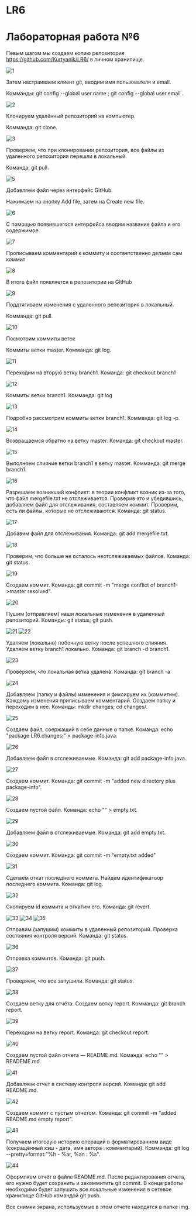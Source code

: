 # LR6

# Лабораторная работа №6

Певым шагом мы создаем копию репозитория https://github.com/Kurtyanik/LR6/ в личном хранилище. 

![1](https://user-images.githubusercontent.com/87824002/200065624-f956e2eb-c260-442a-8209-e93db56d0b59.jpg)

Затем настраиваем клиент git, вводим имя пользователя и email.

Комманды: git config --global user.name <username>; git config --global user.email <email>.

![2](https://user-images.githubusercontent.com/87824002/200066054-6b4c2f74-fe27-471a-a336-451b1215076f.jpg)

Клонируем удалённый репозиторий на компьютер.

Комманда: git clone.

![3](https://user-images.githubusercontent.com/87824002/200066364-b3024ffc-d22f-4f0e-91bb-c390dc83c0e5.jpg)

Проверяем, что при клонировании репозитория, все файлы из удаленного репозитория перешли в локальный.

Команда: git pull.

![5](https://user-images.githubusercontent.com/87824002/200066460-744670c7-c9b2-4cd5-8a74-389b23ace5d7.jpg)

Добавляем файл через интерфейс GitHub.

Нажимаем на кнопку Add file, затем на Create new file.

![6](https://user-images.githubusercontent.com/87824002/200066646-2a68cc81-3bc9-4349-bc7a-95b8b4f7d713.jpg)

С помощью появившегося интерфейса вводим название файла и его содержимое.

![7](https://user-images.githubusercontent.com/87824002/200066683-cfac7a51-3f3a-41a5-9972-cc8c3d1f9a40.jpg)

Прописываем комментарий к коммиту и соответственно делаем сам коммит

![8](https://user-images.githubusercontent.com/87824002/200066892-187406b0-5109-4923-9012-e32e1071be0d.jpg)

В итоге файл появляется в репозитории на GitHub

![9](https://user-images.githubusercontent.com/87824002/200066975-408db0e8-4c1c-4ef0-a8cc-8792ddc63a6e.jpg)

Поддтягиваем изменения с удаленного репозитория в локальный.

Комманда: git pull.

![10](https://user-images.githubusercontent.com/87824002/200067033-0d3c0a66-802e-47ee-91f2-aa3c785e6a0f.jpg)

Посмотрим коммиты веток

Коммиты ветки master. Комманда: git log.

![11](https://user-images.githubusercontent.com/87824002/200067078-34b9620a-ae58-4c2e-b347-de0328a4fa42.jpg)

Переходим на вторую ветку branch1. Команда: git checkout branch1

![12](https://user-images.githubusercontent.com/87824002/200067111-c42cae25-6fe6-4afe-b12c-9aaaea5a0b1b.jpg)

Коммиты ветки branch1. Комманда: git log

![13](https://user-images.githubusercontent.com/87824002/200067167-84fcadbf-65a2-4d46-bdb5-58da882a1191.jpg)

Подробно рассмотрим коммиты ветки branch1.
Комманда: git log -p.

![14](https://user-images.githubusercontent.com/87824002/200072434-de5c2176-6aa7-4ea4-9995-31af44b1796b.jpg)

Возвращаемся обратно на ветку master.
Команда: git checkout master.

![15](https://user-images.githubusercontent.com/87824002/200072472-e6a645cd-19ba-443e-b85d-1766547776fc.jpg)

Выполняем слияние ветки branch1 в ветку master.
Комманда: git merge branch1.

![16](https://user-images.githubusercontent.com/87824002/200072526-f52de670-b7c4-41dd-902f-22f5812243ed.jpg)

Разрешаем возникший конфликт: в теории конфликт возник из-за того, что файл mergefile.txt не отслеживается. Проверив это и убедившись, добавляем файл для отслеживания, составляем коммит.
Проверим, есть ли файлы, которые не отслеживаются. Команда: git status.

![17](https://user-images.githubusercontent.com/87824002/200072560-383ba717-3039-478d-a3a6-538ee4109236.jpg)

Добавим файл для отслеживания. Команда: git add mergefile.txt.

![18](https://user-images.githubusercontent.com/87824002/200072602-1b55c7ea-c347-418a-8ba9-30a0b3dd5dc4.jpg)

Проверим, что больше не осталось неотслеживаемых файлов. Команда: git status.

![19](https://user-images.githubusercontent.com/87824002/200072629-869c6a28-9862-45b8-b9b8-801a8c602de3.jpg)

Создаем коммит. Команда: git commit -m "merge conflict of branch1->master resolved".

![20](https://user-images.githubusercontent.com/87824002/200072673-b1577387-ba7e-4b37-a578-245fd256e921.jpg)

Пушим (отправляем) наши локальные изменения в удаленный репозиторий.
Команды: git status; git push.

![21](https://user-images.githubusercontent.com/87824002/200072705-439d5cfa-923e-4683-89e5-aec530742725.jpg)
![22](https://user-images.githubusercontent.com/87824002/200072765-2e794707-2e61-45c1-b668-597c8ebfecd6.jpg)
  
Удаляем (локально) побочную ветку после успешного слияния.
Удаляем ветку branch1 локально. Команда: git branch -d branch1.

![23](https://user-images.githubusercontent.com/87824002/200073601-d00f708c-b79c-407b-82d1-d078cef0f8b3.jpg)

Проверяем, что локальная ветка удалена. Команда: git branch -a

![24](https://user-images.githubusercontent.com/87824002/200073656-3acc75ed-de7b-4e3c-94a4-d8909e5e1191.jpg)

 Добавляем (папку и файлы) изменения и фиксируем их (коммитим). Каждому изменения приписываем комментарий. Создаем папку и переходим в нее. Команды: mkdir changes; cd changes/.
  
![25](https://user-images.githubusercontent.com/87824002/200073844-fe74bb57-4bd8-41fe-8b55-679bbeef8b21.jpg)

Создаем файл, соержащий в себе данные о папке. Команда: echo "package LR6.changes;" > package-info.java.
  
![26](https://user-images.githubusercontent.com/87824002/200073895-8a812195-a7f5-4556-96ab-250abe1314c6.jpg)

Добавляем файл в отслеживаемые. Команда: git add package-info.java.

![27](https://user-images.githubusercontent.com/87824002/200073986-3217dfd2-ed20-4f75-a3f5-ded132c39ddc.jpg)

Создаем коммит. Команда: git commit -m "added new directory plus package-info".

![28](https://user-images.githubusercontent.com/87824002/200074017-4944ad3b-a9c1-4f3c-ad6d-497a96c07a0b.jpg)

Создаем пустой файл. Команда: echo "" > empty.txt.

![29](https://user-images.githubusercontent.com/87824002/200074057-05639768-3fb0-4699-abef-c3b2ff07b5ce.jpg)

Добавляем файл в отслеживаемые. Команда: git add empty.txt.

![30](https://user-images.githubusercontent.com/87824002/200074263-c1afab1b-1b56-415a-ba9a-1b3232e88397.jpg)

Создаем коммит. Команда: git commit -m "empty.txt added"

![31](https://user-images.githubusercontent.com/87824002/200074288-f4fbf93b-2b23-4d8c-a465-92c884bfa76b.jpg)

Сделаем откат последнего коммита.
Найдем идентификатоор последнего коммита. Команда: git log.
  
![32](https://user-images.githubusercontent.com/87824002/200074320-013bf5bd-2cf7-4c81-8b96-053f19bdfea6.jpg)

Скопируем id коммита и откатим его. Команда: git revert.
  
![33](https://user-images.githubusercontent.com/87824002/200074376-274b77bf-92f9-4283-8a7d-d018e2b1b637.jpg)
![34](https://user-images.githubusercontent.com/87824002/200074406-558f2f66-ad3c-4837-8306-ec0f8feb5219.jpg)
![35](https://user-images.githubusercontent.com/87824002/200074446-08a2f63c-7fcf-414c-a3c6-d59e0084f485.jpg)

Отправим (запушим) коммиты в удаленный репозиторий.
Проверка состояния контроля версий. Команда: git status.

![36](https://user-images.githubusercontent.com/87824002/200074523-45c4e97a-ec64-4482-9a70-f9c2413d9750.jpg)

Отправка коммитов. Команда: git push.

![37](https://user-images.githubusercontent.com/87824002/200074547-fea560df-f00e-4206-9032-f4fb6d473d2b.jpg)

Проверяем, что все запушили. Команда: git status.
  
![38](https://user-images.githubusercontent.com/87824002/200074570-3522df80-e200-4da7-885c-4c97dc732d12.jpg)

Создаем ветку для отчёта.
Создаем ветку report. Комманда: git branch report.

![39](https://user-images.githubusercontent.com/87824002/200074741-e5ab4ba2-321c-4c1b-a871-8791c0fa31ae.jpg)

Переходим на ветку report. Команда: git checkout report.

![40](https://user-images.githubusercontent.com/87824002/200074812-b2358911-0814-4b23-b950-1915880d1a36.jpg)

Создаем пустой файл отчета — README.md. Команда: echo "" > READEME.md.

![41](https://user-images.githubusercontent.com/87824002/200074827-c6df9452-5a19-4469-806c-a49b36b5e95e.jpg)

Добавляем отчет в систему контроля версий. Команда: git add README.md.

![42](https://user-images.githubusercontent.com/87824002/200074844-7bd03f3a-7c1d-455e-a20a-8a283c22dabf.jpg)

Создаем коммит с пустым отчетом. Команда: git commit -m "added README.md empty report".

![43](https://user-images.githubusercontent.com/87824002/200074866-6203eea7-4819-439d-962a-b1f43bf1b734.jpg)

Получаем итоговую историю операций в форматированном виде (сокращённый хэш - дата, имя автора : комментарий).
Комманда: git log --pretty=format:"%h - %ar, %an : %s".

![44](https://user-images.githubusercontent.com/87824002/200074950-06716f39-4c1d-4bab-a410-1077520a974b.jpg)

Оформляем отчёт в файле README.md. 
После редактирования отчета, его нужно будет сохранить и закоммитить git commit.
В конце работы необходимо будет запушить все локальные изменения в сетевое хранилище GitHub командой git push.

Все снимки экрана, используемые в этом отчете находятся в папке img.

